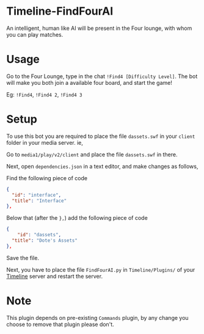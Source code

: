 # Timeline-FindFourAI
An intelligent, human like AI will be present in the Four lounge, with whom you can play matches.

# Usage
Go to the Four Lounge, type in the chat `!Find4 [Difficulty Level]`. The bot will make you both join a available four board, and start the game!

Eg: `!Find4`, `!Find4 2`, `!Find4 3`

# Setup
To use this bot you are required to place the file `dassets.swf` in your `client` folder in your media server. ie,

Go to `media1/play/v2/client` and place the file `dassets.swf` in there.

Next, open `dependencies.json` in a text editor, and make changes as follows,

Find the following piece of code
```json
{
  "id": "interface",
  "title": "Interface"
},
```

Below that (after the `},`) add the following piece of code
```json
{
	"id": "dassets",
  "title": "Dote's Assets"
},
```

Save the file.

Next, you have to place the file `FindFourAI.py` in `Timeline/Plugins/` of your [Timeline](https://github.com/Times-0/Timeline) server and restart the server.

# Note
This plugin depends on pre-existing `Commands` plugin, by any change you choose to remove that plugin please don't.
